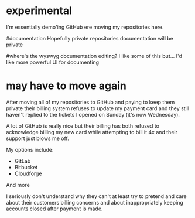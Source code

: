 # experimental
I'm essentially demo'ing GitHub ere moving my repositories here. 

#documentation
Hopefully private repositories documentation will be private

#where's the wyswyg documentation editing?
I like some of this but... I'd like more powerful UI for documenting

# may have to move again
After moving all of my repositories to GitHub and paying to keep them private their billing system refuses to update my payment card and they still haven't replied to the tickets I opened on Sunday (it's now Wednesday).

A lot of GitHub is really nice but their billing has both refused to acknowledge billing my new card while attempting to bill it 4x and their support just blows me off.

My options include:
* GitLab
* Bitbucket
* Cloudforge

And more

I seriously don't understand why they can't at least try to pretend and care about their customers billing concerns and about inappropriately keeping accounts closed after payment is made. 
